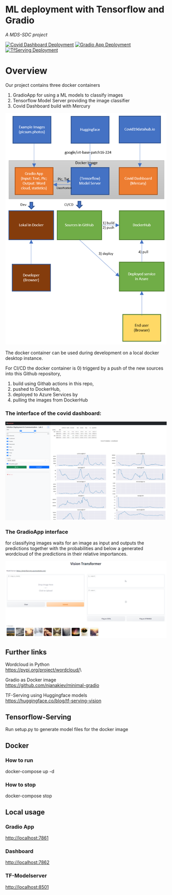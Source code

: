 # ML deployment with Tensorflow and Gradio 

*A MDS-SDC project*

[![Covid Dashboard Deployment](https://github.com/iflow/zero-shot-prediction-dashboard/actions/workflows/main_zhpd-coviddashboard.yml/badge.svg)](https://github.com/iflow/zero-shot-prediction-dashboard/actions/workflows/main_zhpd-coviddashboard.yml)
[![Gradio App Deployment](https://github.com/iflow/zero-shot-prediction-dashboard/actions/workflows/main_zhpd-gradio.yml/badge.svg)](https://github.com/iflow/zero-shot-prediction-dashboard/actions/workflows/main_zhpd-gradio.yml)
[![TfServing Deployment](https://github.com/iflow/zero-shot-prediction-dashboard/actions/workflows/main_zhpd-tfserving2.yml/badge.svg)](https://github.com/iflow/zero-shot-prediction-dashboard/actions/workflows/main_zhpd-tfserving2.yml)

# Overview

Our project contains three docker containers
1) GradioApp for using a ML models to classify images
2) Tensorflow Model Server providing the image classifier
3) Covid Dashboard build with Mercury

![flowchart.png](docs%2Fflowchart.png)

The docker container can be used during development on a local docker desktop instance.

For CI/CD the docker container is
0) triggerd by a push of the new sources into this Github repository,
1) build using Githab actions in this repo,
2) pushed to DockerHub, 
3) deployed to Azure Services by
4) pulling the images from DockerHub

### The interface of the covid dashboard:

![covid-dashboard.png](docs%2Fcovid-dashboard.png)

### The GradioApp interface
for classifying images waits for an image as input and outputs the predictions together with the
probabilities and below a generated wordcloud of the predictions in their relative importances.

![gradio.png](docs%2Fgradio.png)


## Further links

Wordcloud in Python\
<https://pypi.org/project/wordcloud/>\

Gradio as Docker image\
<https://github.com/njanakiev/minimal-gradio>

TF-Serving using Huggingface models\
https://huggingface.co/blog/tf-serving-vision

## Tensorflow-Serving
Run setup.py to generate model files for the docker image

## Docker
### How to run
docker-compose up -d 
### How to stop
docker-compose stop

## Local usage
### Gradio App
<http://localhost:7861>
### Dashboard
<http://localhost:7862>
### TF-Modelserver
<http://localhost:8501>

